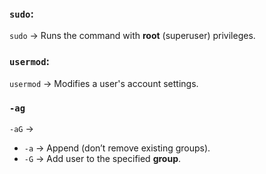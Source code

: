 ### **`sudo`**:   
`sudo` → Runs the command with **root** (superuser) privileges.  

### **`usermod`**:  
`usermod` → Modifies a user's account settings.  

### **`-ag`**  
`-aG` →  
  - `-a` → Append (don’t remove existing groups).  
  - `-G` → Add user to the specified **group**.  
